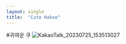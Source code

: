 ```yaml
---
layout: single
title:  "Cute Hakoo"
---
```


#귀여운 쿠
![KakaoTalk_20230725_153513027](https://github.com/jwjungwoo/jwjungwoo.github.io/assets/140131247/1bbc2a39-c8d2-481b-9def-7c74cf15707b)
